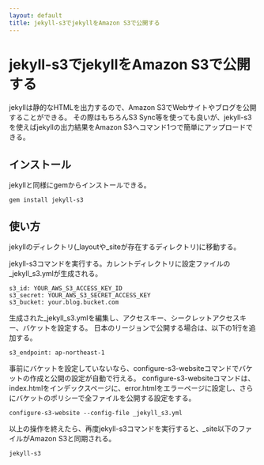 ```yaml
---
layout: default
title: jekyll-s3でjekyllをAmazon S3で公開する
---
```


# jekyll-s3でjekyllをAmazon S3で公開する

jekyllは静的なHTMLを出力するので、Amazon S3でWebサイトやブログを公開することができる。
その際はもちろんS3 Sync等を使っても良いが、jekyll-s3を使えばjekyllの出力結果をAmazon S3へコマンド1つで簡単にアップロードできる。

## インストール

jekyllと同様にgemからインストールできる。

    gem install jekyll-s3

## 使い方

jekyllのディレクトリ(_layoutや_siteが存在するディレクトリ)に移動する。

jekyll-s3コマンドを実行する。カレントディレクトリに設定ファイルの_jekyll_s3.ymlが生成される。

    s3_id: YOUR_AWS_S3_ACCESS_KEY_ID
    s3_secret: YOUR_AWS_S3_SECRET_ACCESS_KEY
    s3_bucket: your.blog.bucket.com

生成された_jekyll_s3.ymlを編集し、アクセスキー、シークレットアクセスキー、バケットを設定する。
日本のリージョンで公開する場合は、以下の1行を追加する。

    s3_endpoint: ap-northeast-1

事前にバケットを設定していないなら、configure-s3-websiteコマンドでバケットの作成と公開の設定が自動で行える。
configure-s3-websiteコマンドは、index.htmlをインデックスページに、error.htmlをエラーページに設定し、さらにバケットのポリシーで全ファイルを公開する設定をする。

    configure-s3-website --config-file _jekyll_s3.yml

以上の操作を終えたら、再度jekyll-s3コマンドを実行すると、_site以下のファイルがAmazon S3と同期される。

    jekyll-s3
